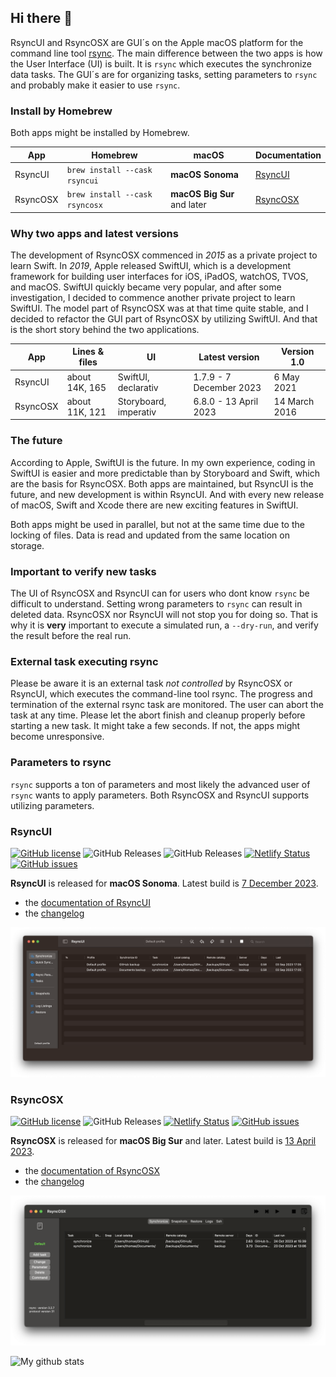 ## Hi there 👋

RsyncUI and RsyncOSX are GUI´s on the Apple macOS platform for the command line tool [rsync](https://github.com/WayneD/rsync). The main difference between the two apps is how the User Interface (UI) is built. It is `rsync` which executes the synchronize data tasks. The GUI´s are for organizing tasks, setting parameters to `rsync` and probably make it easier to use `rsync`.

### Install by Homebrew

Both apps might be installed by Homebrew.

| App      | Homebrew | macOS |  Documentation |
| ----------- | ----------- |   ----------- |  ----------- |
| RsyncUI   | `brew install --cask rsyncui`    | **macOS Sonoma**   |   [RsyncUI](https://rsyncui.netlify.app/post/rsyncuidocs/) |
| RsyncOSX   | `brew install --cask rsyncosx`  |  **macOS Big Sur** and later   |   [RsyncOSX](https://rsyncosx.netlify.app/post/rsyncosxdocs/) |

### Why two apps and latest versions

The development of RsyncOSX commenced in *2015* as a private project to learn Swift. In *2019*, Apple released SwiftUI, which is a development framework for building user interfaces for iOS, iPadOS, watchOS, TVOS, and macOS. SwiftUI quickly became very popular, and after some investigation, I decided to commence another private project to learn SwiftUI. The model part of RsyncOSX was at that time quite stable, and I decided to refactor the GUI part of RsyncOSX by utilizing SwiftUI. And that is the short story behind the two applications.

| App      | Lines & files | UI | Latest version  |  Version 1.0 | 
| ----------- | ----------- |   ----------- | -------- |  -------- |
| RsyncUI   | about 14K, 165  | SwiftUI, declarativ     | 1.7.9 - 7 December 2023  | 6 May 2021  | 
| RsyncOSX   | about 11K, 121  | Storyboard, imperativ   | 6.8.0 - 13 April 2023 |	14 March 2016 | 

### The future

According to Apple, SwiftUI is the future. In my own experience, coding in SwiftUI is easier and more predictable than by Storyboard and Swift, which are the basis for RsyncOSX. Both apps are maintained, but RsyncUI is the future, and new development is within RsyncUI. And with every new release of macOS, Swift and Xcode there are new exciting features in SwiftUI.

Both apps might be used in parallel, but not at the same time due to the locking of files. Data is read and updated from the same location on storage.

### Important to verify new tasks

The UI of RsyncOSX and RsyncUI can for users who dont know `rsync` be difficult to understand. Setting wrong parameters to `rsync` can result in deleted data. RsyncOSX nor RsyncUI will not stop you for doing so. That is why it is **very** important to execute a simulated run, a `--dry-run`, and verify the result before the real run.

### External task executing rsync 

Please be aware it is an external task *not controlled* by RsyncOSX or RsyncUI, which executes the command-line tool rsync. The progress and termination of the external rsync task are monitored. The user can abort the task at any time. Please let the abort finish and cleanup properly before starting a new task. It might take a few seconds. If not, the apps might become unresponsive.

### Parameters to rsync

`rsync` supports a ton of parameters and most likely the advanced user of `rsync` wants to apply parameters. Both RsyncOSX and RsyncUI supports utilizing parameters.  

### RsyncUI

[![GitHub license](https://img.shields.io/github/license/rsyncOSX/RsyncUI)](https://github.com/rsyncOSX/RsyncUI/blob/main/Licence.MD) ![GitHub Releases](https://img.shields.io/github/downloads/rsyncosx/RsyncUI/v1.7.9/total) ![GitHub Releases](https://img.shields.io/github/downloads/rsyncosx/RsyncUI/v1.7.5/total)  [![Netlify Status](https://api.netlify.com/api/v1/badges/1d14d49b-ff14-4142-b135-771db071b58a/deploy-status)](https://app.netlify.com/sites/rsyncui/deploys) [![GitHub issues](https://img.shields.io/github/issues/rsyncOSX/RsyncUI)](https://github.com/rsyncOSX/RsyncUI/issues)

**RsyncUI** is released for **macOS Sonoma**. Latest build is [ 7 December 2023](https://github.com/rsyncOSX/RsyncUI/releases).

- the [documentation of RsyncUI](https://rsyncui.netlify.app/)
- the [changelog](https://rsyncui.netlify.app/post/changelog/)

![](images/rsyncui.png)

### RsyncOSX

[![GitHub license](https://img.shields.io/github/license/rsyncOSX/RsyncOSX)](https://github.com/rsyncOSX/RsyncOSX/blob/master/Licence.MD) ![GitHub Releases](https://img.shields.io/github/downloads/rsyncosx/RsyncOSX/v6.8.0/total) [![Netlify Status](https://api.netlify.com/api/v1/badges/d375f6d7-dc9f-4913-ab43-bfd46d172eb2/deploy-status)](https://app.netlify.com/sites/rsyncosx/deploys) [![GitHub issues](https://img.shields.io/github/issues/rsyncOSX/RsyncOSX)](https://github.com/rsyncOSX/RsyncOSX/issues)

**RsyncOSX** is released for **macOS Big Sur** and later. Latest build is [13 April 2023](https://github.com/rsyncOSX/RsyncOSX/releases).

- the [documentation of RsyncOSX](https://rsyncosx.netlify.app/)
- the [changelog](https://rsyncosx.netlify.app/post/changelog/)

![](images/rsyncosx.png)

![My github stats](https://github-readme-stats.vercel.app/api?username=rsyncOSX&show_icons=true&hide_border=true&theme=dark)
